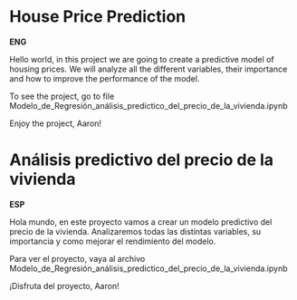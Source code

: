 # House Price Prediction
**ENG**

Hello world, in this project we are going to create a predictive model of housing prices. We will analyze all the different variables, their importance and how to improve the performance of the model.

To see the project, go to file Modelo_de_Regresión_análisis_predictico_del_precio_de_la_vivienda.ipynb

Enjoy the project, Aaron!

# Análisis predictivo del precio de la vivienda
**ESP**

Hola mundo, en este proyecto vamos a crear un modelo predictivo del precio de la vivienda. Analizaremos todas las distintas variables, su importancia y como mejorar el rendimiento del modelo.

Para ver el proyecto, vaya al archivo Modelo_de_Regresión_análisis_predictico_del_precio_de_la_vivienda.ipynb

¡Disfruta del proyecto, Aaron!
